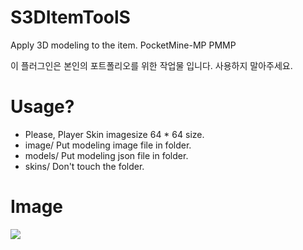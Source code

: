 # S3DItemToolS
Apply 3D modeling to the item.
PocketMine-MP PMMP

이 플러그인은 본인의 포트폴리오를 위한 작업물 입니다.
사용하지 말아주세요.


# Usage?
- Please, Player Skin imagesize 64 * 64 size.
- image/ Put modeling image file in folder.
- models/ Put modeling json file in folder.
- skins/ Don't touch the folder.

# Image
![](https://raw.githubusercontent.com/GodVas/S3DItemToolS/master/image.jpg)
